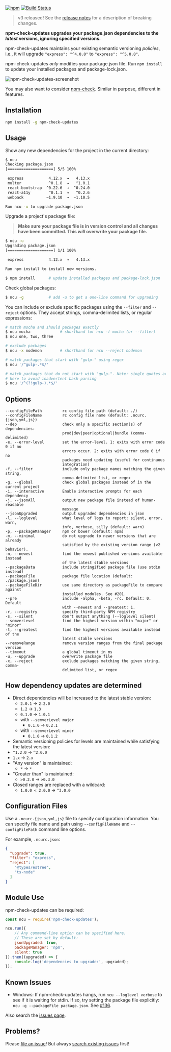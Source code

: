 [![npm](https://badge.fury.io/js/npm-check-updates.svg)](http://badge.fury.io/js/npm-check-updates)
[![Build Status](https://travis-ci.org/tjunnone/npm-check-updates.svg?branch=master)](https://travis-ci.org/tjunnone/npm-check-updates)

> v3 released! See the [release notes](https://github.com/tjunnone/npm-check-updates/releases/tag/v3.0.0) for a description of breaking changes.

**npm-check-updates upgrades your package.json dependencies to the *latest* versions, ignoring specified versions.**

npm-check-updates maintains your existing semantic versioning *policies*, i.e., it will upgrade `"express": "^4.0.0"` to `"express": "^5.0.0"`.

npm-check-updates *only* modifies your package.json file. Run `npm install` to update your installed packages and package-lock.json.

![npm-check-updates-screenshot](https://cloud.githubusercontent.com/assets/750276/8864534/0788a4d8-3171-11e5-9881-8f7dcf634d14.png)

You may also want to consider [npm-check](https://github.com/dylang/npm-check). Similar in purpose, different in features.

Installation
--------------

```sh
npm install -g npm-check-updates
```

Usage
--------------
Show any new dependencies for the project in the current directory:

```sh
$ ncu
Checking package.json
[====================] 5/5 100%

 express           4.12.x  →   4.13.x
 multer            ^0.1.8  →   ^1.0.1
 react-bootstrap  ^0.22.6  →  ^0.24.0
 react-a11y        ^0.1.1  →   ^0.2.6
 webpack          ~1.9.10  →  ~1.10.5

Run ncu -u to upgrade package.json
```

Upgrade a project's package file:

> **Make sure your package file is in version control and all changes have been committed. This *will* overwrite your package file.**

```sh
$ ncu -u
Upgrading package.json
[====================] 1/1 100%

 express           4.12.x  →   4.13.x

Run npm install to install new versions.

$ npm install      # update installed packages and package-lock.json
```

Check global packages:

```sh
$ ncu -g           # add -u to get a one-line command for upgrading
```

You can include or exclude specific packages using the `--filter` and `--reject` options. They accept strings, comma-delimited lists, or regular expressions:

```sh
# match mocha and should packages exactly
$ ncu mocha             # shorthand for ncu -f mocha (or --filter)
$ ncu one, two, three

# exclude packages
$ ncu -x nodemon        # shorthand for ncu --reject nodemon

# match packages that start with "gulp-" using regex
$ ncu '/^gulp-.*$/'

# match packages that do not start with "gulp-". Note: single quotes are required
# here to avoid inadvertent bash parsing
$ ncu '/^(?!gulp-).*$/'
```

Options
--------------

    --configFilePath         rc config file path (default: ./)
    --configFileName         rc config file name (default: .ncurc.{json,yml,js})                             
    --dep                    check only a specific section(s) of dependencies:
                             prod|dev|peer|optional|bundle (comma-delimited)
    -e, --error-level        set the error-level. 1: exits with error code 0 if no
                             errors occur. 2: exits with error code 0 if no
                             packages need updating (useful for continuous
                             integration)
    -f, --filter             include only package names matching the given string,
                             comma-delimited list, or regex
    -g, --global             check global packages instead of in the current project
    -i, --interactive        Enable interactive prompts for each dependency
    -j, --jsonAll            output new package file instead of human-readable
                             message
    --jsonUpgraded           output upgraded dependencies in json
    -l, --loglevel           what level of logs to report: silent, error, warn,
                             info, verbose, silly (default: warn)
    -p, --packageManager     npm or bower (default: npm)
    -m, --minimal            do not upgrade to newer versions that are already
                             satisfied by the existing version range (v2 behavior).
    -n, --newest             find the newest published versions available instead
                             of the latest stable versions
    --packageData            include stringified package file (use stdin instead)
    --packageFile            package file location (default: ./package.json)
    --packageFileDir         use same directory as packageFile to compare against
                             installed modules. See #201.
    --pre                    include -alpha, -beta, -rc. Default: 0. Default 
                             with --newest and --greatest: 1.
    -r, --registry           specify third-party NPM registry
    -s, --silent             don't output anything (--loglevel silent)
    --semverLevel            find the highest version within "major" or "minor"
    -t, --greatest           find the highest versions available instead of the
                             latest stable versions
    --removeRange            remove version ranges from the final package version
    --timeout                a global timeout in ms
    -u, --upgrade            overwrite package file
    -x, --reject             exclude packages matching the given string, comma-
                             delimited list, or regex

How dependency updates are determined
--------------

- Direct dependencies will be increased to the latest stable version:
  - `2.0.1` → `2.2.0`
  - `1.2` → `1.3`
  - `0.1.0` → `1.0.1`
  - with `--semverLevel major`
    - `0.1.0` → `0.2.1`
  - with `--semverLevel minor`
    - `0.1.0` → `0.1.2`
-  Semantic versioning policies for levels are maintained while satisfying the latest version:
  - `^1.2.0` → `^2.0.0`
  - `1.x` → `2.x`
- "Any version" is maintained:
  - `*` → `*`
- "Greater than" is maintained:
  - `>0.2.0` → `>0.3.0`
- Closed ranges are replaced with a wildcard:
  - `1.0.0 < 2.0.0` → `^3.0.0`

Configuration Files
--------------
Use a `.ncurc.{json,yml,js}` file to specify configuration information.
You can specify file name and path using `--configFileName` and `--configFilePath`
command line options.

For example, `.ncurc.json`:

```json
{
  "upgrade": true,
  "filter": "express",
  "reject": [
    "@types/estree",
    "ts-node"
  ]
}
```

Module Use
--------------
npm-check-updates can be required:

```js
const ncu = require('npm-check-updates');

ncu.run({
    // Any command-line option can be specified here.
    // These are set by default:
    jsonUpgraded: true,
    packageManager: 'npm',
    silent: true
}).then((upgraded) => {
    console.log('dependencies to upgrade:', upgraded);
});
```

Known Issues
--------------

- Windows: If npm-check-updates hangs, run `ncu --loglevel verbose` to see if it is waiting for stdin. If so, try setting the package file explicitly: `ncu -g --packageFile package.json`. See [#136](https://github.com/tjunnone/npm-check-updates/issues/136#issuecomment-155721102).

Also search the [issues page](https://github.com/tjunnone/npm-check-updates/issues).


Problems?
--------------

Please [file an issue](https://github.com/tjunnone/npm-check-updates/issues)! But always [search existing issues](https://github.com/tjunnone/npm-check-updates/issues?utf8=%E2%9C%93&q=is%3Aissue) first!
